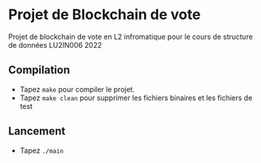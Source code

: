 # Projet de Blockchain de vote
Projet de blockchain de vote en L2 infromatique pour le cours de structure de données
LU2IN006 2022

## Compilation

- Tapez `make` pour compiler le projet.
- Tapez `make clean` pour supprimer les fichiers binaires et les fichiers de test

## Lancement
- Tapez `./main`
